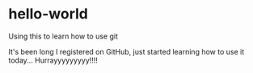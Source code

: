 # hello-world
Using this to learn how to use git

It's been long I registered on GitHub, just started learning how to use it today... Hurrayyyyyyyyy!!!!
